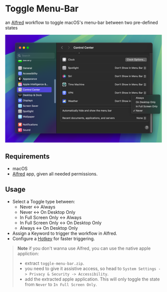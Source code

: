 # Toggle Menu-Bar

an [Alfred](https://www.alfredapp.com/) workflow to toggle macOS's menu-bar between two pre-defined states

![System Settings menu bar options](https://github.com/emadadel999/toggle-menubar-macos/blob/main/sc.png?raw=true)

## Requirements
- macOS
- [Alfred](https://www.alfredapp.com/) app, given all needed permissions.

## Usage
- Select a Toggle type between:
	- Never <-> Always
	- Never <-> On Desktop Only
	- In Full Screen Only <-> Always
	- In Full Screen Only <-> On Desktop Only
	- Always <-> On Desktop Only
- Assign a Keyword to trigger the workflow in Alfred.
- Configure a [Hotkey](https://www.alfredapp.com/help/workflows/triggers/hotkey/) for faster triggering.



> **Note** if you don't wanna use Alfred, you can use the native apple appliction:
> - extract `toggle-menu-bar.zip`.
> - you need to give it assistive access, so head to `System Settings -> Privacy & Security -> Accessibility`.
> - add the extracted apple application.
> This will only toggle the state from `Never` to `In Full Screen Only`.


